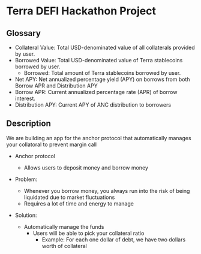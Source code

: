 # Terra DEFI Hackathon Project

## Glossary

- Collateral Value: Total USD-denominated value of all collaterals provided by user.
- Borrowed Value: Total USD-denominated value of Terra stablecoins borrowed by user.
    - Borrowed: Total amount of Terra stablecoins borrowed by user.
- Net APY: Net annualized percentage yield (APY) on borrows from both Borrow APR and Distribution APY
- Borrow APR: Current annualized percentage rate (APR) of borrow interest.
- Distribution APY: Current APY of ANC distribution to borrowers


## Description
We are building an app for the anchor protocol that automatically manages your collatoral to prevent margin call

- Anchor protocol
    - Allows users to deposit money and borrow money

- Problem:
    - Whenever you borrow money, you always run into the risk of being liquidated due to market fluctuations
    - Requires a lot of time and energy to manage

- Solution:
    - Automatically manage the funds
        - Users will be able to pick your collateral ratio
            - Example: For each one dollar of debt, we have two dollars worth of collateral


    
